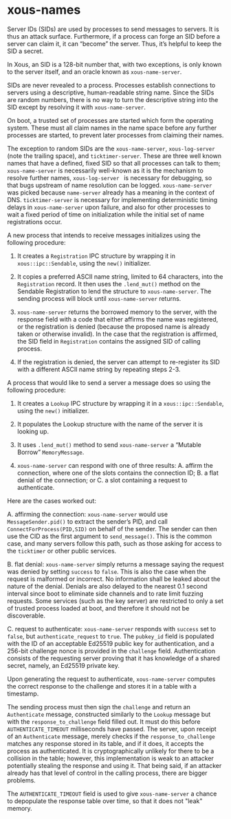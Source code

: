 # xous-names

Server IDs (SIDs) are used by processes to send messages to
servers. It is thus an attack surface. Furthermore, if a process can
forge an SID before a server can claim it, it can “become” the
server. Thus, it’s helpful to keep the SID a secret.

In Xous, an SID is a 128-bit number that, with two exceptions, is only
known to the server itself, and an oracle known as `xous-name-server`.

SIDs are never revealed to a process. Processes establish connections
to servers using a descriptive, human-readable string name. Since the
SIDs are random numbers, there is no way to turn the descriptive
string into the SID except by resolving it with `xous-name-server`.

On boot, a trusted set of processes are started which form the
operating system. These must all claim names in the name space before
any further processes are started, to prevent later processes from
claiming their names.

The exception to random SIDs are the `xous-name-server`,
`xous-log-server ` (note the trailing space), and `ticktimer-server`.
These are three well known names that have a defined,
fixed SID so that all processes can talk to them; `xous-name-server` is
necessarily well-known as it is the mechanism to resolve further
names, `xous-log-server ` is necessary for debugging, so that bugs upstream
of name resolution can be logged. `xous-name-server` was picked because
`name-server` already has a meaning in the context of DNS. `ticktimer-server`
is necessary for implementing deterministic timing delays in
`xous-name-server` upon failure, and also for other processes to
wait a fixed period of time on initialization while the initial set
of name registrations occur.

A new process that intends to receive messages initializes using the
following procedure:

1. It creates a `Registration` IPC structure by wrapping it in `xous::ipc::Sendable`,
using the `new()` initializer.

2. It copies a preferred ASCII name string, limited to 64 characters,
into the `Registration` record. It then uses the `.lend_mut()` method
on the Sendable Registration to lend the structure to `xous-name-server`.
The sending process will block until `xous-name-server` returns.

3. `xous-name-server` returns the borrowed memory to the server, with the
response field with a code that either affirms the name was
registered, or the registration is denied (because the proposed name
is already taken or otherwise invalid). In the case that the registration
is affirmed, the SID field in `Registration` contains the assigned SID
of calling process.

4. If the registration is denied, the server can attempt to
re-register its SID with a different ASCII name string by repeating
steps 2-3.


A process that would like to send a server a message does so using the following procedure:

1. It creates a `Lookup` IPC structure by wrapping it in a `xous::ipc::Sendable`,
using the `new()` initializer.

2. It populates the Lookup structure with the name of the server it is looking up.

3. It uses `.lend_mut()` method to send `xous-name-server` a “Mutable Borrow”
`MemoryMessage`.

4. `xous-name-server` can respond with one of three results:
  A. affirm the connection, where one of the slots contains the connection ID;
  B. a flat denial of the connection; or
  C. a slot containing a request to authenticate.

Here are the cases worked out:

A. affirming the connection: `xous-name-server` would use
`MessageSender.pid()` to extract the sender’s PID, and call
`ConnectForProcess(PID,SID)` on behalf of the sender. The sender can
then use the CID as the first argument to `send_message()`. This is
the common case, and many servers follow this path, such as those
asking for access to the `ticktimer` or other public services.

B. flat denial: `xous-name-server` simply returns a message saying the
request was denied by setting `success` to `false`. This is also the case
when the request is malformed or incorrect. No information shall be leaked about the
nature of the denial. Denials are also delayed to the nearest 0.1 second interval since boot
to eliminate side channels and to rate limit fuzzing requests. Some
services (such as the key server) are restricted to only a set of
trusted process loaded at boot, and therefore it should not be
discoverable.

C. request to authenticate: `xous-name-server` responds with `success` set
to `false`, but `authenticate_request` to `true`. The `pubkey_id` field
is populated with the ID of an acceptable Ed25519 public key for authentication, and
a 256-bit challenge nonce is provided in the `challenge` field. Authentication
consists of the requesting server proving that it has knowledge of a shared
secret, namely, an Ed25519 private key.

Upon generating the request to authenticate, `xous-name-server` computes
the correct response to the challenge and stores it in a table with
a timestamp.

The sending process must then sign the `challenge` and return an
`Authenticate` message, constructed similarly to the `Lookup`
message but with the `response_to_challenge` field filled out. It must
do this before `AUTHENTICATE_TIMEOUT` milliseconds have passed.
The server, upon receipt of an `Authenticate` message, merely checks
if the `response_to_challenge` matches any response stored in its
table, and if it does, it accepts the process as authenticated. It is
cryptographically unlikely for there to be a collision in the table;
however, this implementation is weak to an attacker potentially
stealing the response and using it. That being said, if an attacker
already has that level of control in the calling process, there
are bigger problems.

The `AUTHENTICATE_TIMEOUT` field is used to give `xous-name-server`
a chance to depopulate the response table over time, so that it
does not "leak" memory.
